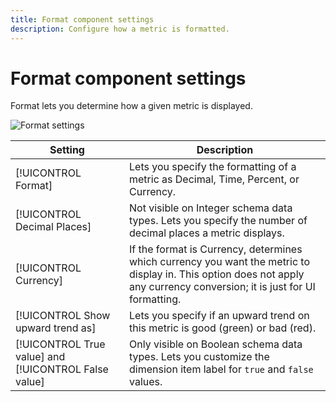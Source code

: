 ```yaml
---
title: Format component settings
description: Configure how a metric is formatted.
---
```


# Format component settings

Format lets you determine how a given metric is displayed.

![Format settings](assets/format-settings.png)

| Setting | Description |
| --- | --- |
| [!UICONTROL Format] | Lets you specify the formatting of a metric as Decimal, Time, Percent, or Currency. |
| [!UICONTROL Decimal Places] | Not visible on Integer schema data types. Lets you specify the number of decimal places a metric displays. |
| [!UICONTROL Currency] | If the format is Currency, determines which currency you want the metric to display in. This option does not apply any currency conversion; it is just for UI formatting. |
| [!UICONTROL Show upward trend as] | Lets you specify if an upward trend on this metric is good (green) or bad (red). |
| [!UICONTROL True value] and [!UICONTROL False value] | Only visible on Boolean schema data types. Lets you customize the dimension item label for `true` and `false` values. |
